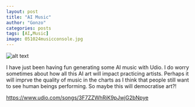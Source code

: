 ```yaml
---
layout: post
title: "AI Music"
author: "Gonzo"
categories: posts
tags: [AI,Music]
image: 051024musicconsole.jpg
---
```



![alt text](https://github.com/gonzokawasaki/gonzokawasaki.github.io/blob/a37e1cc57444f8f16b86401c45cab35ab339823b/assets/img/051024musicconsole.jpg "AI Music Console")

I have just been having fun generating some AI music with Udio. I do worry sometimes about how all this AI art will impact practicing artists. Perhaps it will imprve the quality of music in the charts as I think that people still want to see human beings performing. So maybe this will democratise art?!


https://www.udio.com/songs/3F7ZZWhRiK9pJwjG2bNpye
